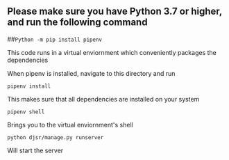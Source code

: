 ## Please make sure you have Python 3.7 or higher, and run the following command
##`Python -m pip install pipenv`

This code runs in a virtual enviornment which conveniently packages the dependencies

When pipenv is installed, navigate to this directory and run 

`pipenv install`

This makes sure that all dependencies are installed on your system

`pipenv shell`

Brings you to the virtual enviornment's shell

`python djsr/manage.py runserver`

Will start the server
